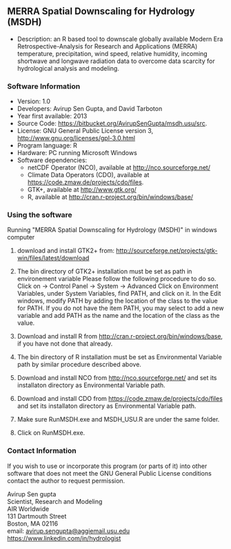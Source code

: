 ## MERRA Spatial Downscaling for Hydrology (MSDH)
* Description: an R based tool to downscale globally available Modern Era Retrospective-Analysis for Research and Applications (MERRA) temperature, precipitation, wind speed, relative humidity, incoming shortwave and longwave radiation data to overcome data scarcity for hydrological analysis and modeling.

### Software Information ###

* Version: 1.0
* Developers: Avirup Sen Gupta, and David Tarboton
* Year first available:  2013
* Source Code: https://bitbucket.org/AvirupSenGupta/msdh.usu/src.
* License: GNU General Public License version 3, http://www.gnu.org/licenses/gpl-3.0.html 
* Program language: R
* Hardware:  PC running Microsoft Windows
* Software dependencies:  
  - netCDF Operator (NCO), available at http://nco.sourceforge.net/
  - Climate Data Operators (CDO), available at https://code.zmaw.de/projects/cdo/files.  
  - GTK+, available at http://www.gtk.org/
  - R, available at http://cran.r-project.org/bin/windows/base/



### Using the software ###

Running "MERRA Spatial Downscaling for Hydrology (MSDH)" in windows computer

1. download and install GTK2+ from: http://sourceforge.net/projects/gtk-win/files/latest/download

2. The bin directory of GTK2+ installation must be set as path in environement variable
Please follow the following procedure to do so.
Click on -> Control Panel -> System -> Advanced
Click on Environment Variables, under System Variables, find PATH, and click on it.
In the Edit windows, modify PATH by adding the location of the class to the value for PATH. 
If you do not have the item PATH, you may select to add a new variable and add PATH as the name 
and the location of the class as the value.

3. Download and install R from http://cran.r-project.org/bin/windows/base, if you have not done that already.

4. The bin directory of R installation must be set as Environmental Variable path by similar procedure described above.

5. Download and install NCO from http://nco.sourceforge.net/ and set its installaton directory as Environmental Variable path.

6. Download and install CDO from https://code.zmaw.de/projects/cdo/files and set its installaton directory as Environmental Variable path.

7. Make sure RunMSDH.exe and MSDH_USU.R are under the same folder.

8. Click on RunMSDH.exe.


### Contact Information ###

If you wish to use or incorporate this program (or parts of it) into 
other software that does not meet the GNU General Public License 
conditions contact the author to request permission.

Avirup Sen gupta  
Scientist, Research and Modeling      
AIR Worldwide            
131 Dartmouth Street            
Boston, MA 02116        
email:  avirup.sengupta@aggiemail.usu.edu     
https://www.linkedin.com/in/hydrologist
